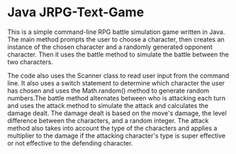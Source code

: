 # Java JRPG-Text-Game

This is a simple command-line RPG battle simulation game written in Java. The main method prompts the user to choose a character, then creates an instance of the chosen character and a randomly generated opponent character. Then it uses the battle method to simulate the battle between the two characters.

The code also uses the Scanner class to read user input from the command line. It also uses a switch statement to determine which character the user has chosen and uses the Math.random() method to generate random numbers.The battle method alternates between who is attacking each turn and uses the attack method to simulate the attack and calculates the damage dealt. The damage dealt is based on the move's damage, the level difference between the characters, and a random integer. The attack method also takes into account the type of the characters and applies a multiplier to the damage if the attacking character's type is super effective or not effective to the defending character.







